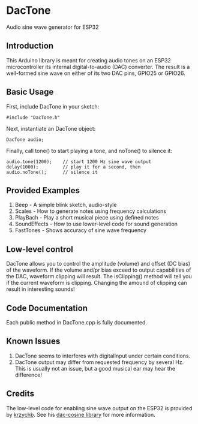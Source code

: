# DacTone
 Audio sine wave generator for ESP32

## Introduction
 
This Arduino library is meant for creating audio tones on an ESP32 microcontroller its internal digital-to-audio (DAC) converter.  The result is a well-formed sine wave on either of its two DAC pins, GPIO25 or GPIO26.  

## Basic Usage

First, include DacTone in your sketch:

```
#include "DacTone.h"
```

Next, instantiate an DacTone object:

```
DacTone audio;
```

Finally, call tone() to start playing a tone, and noTone() to silence it:

```
audio.tone(1200);    // start 1200 Hz sine wave output
delay(1000);         // play it for a second, then
audio.noTone();      // silence it
```

## Provided Examples

1. Beep - A simple blink sketch, audio-style
2. Scales - How to generate notes using frequency calculations
3. PlayBach - Play a short musical piece using defined notes
4. SoundEffects - How to use lower-level code for sound generation
5. FastTones - Shows accuracy of sine wave frequency

## Low-level control

DacTone allows you to control the amplitude (volume) and offset (DC bias) of the waveform.  If the volume and/pr bias exceed to output capabilities of the DAC, waveform clipping will result.  The isClipping() method will tell you if the current waveform is clipping.  Changing the amound of clipping can result in interesting sounds!

## Code Documentation

Each public method in DacTone.cpp is fully documented.

## Known Issues

1. DacTone seems to interferes with digitalInput under certain conditions.
2. DacTone output may differ from requested frequency by several Hz.  This is usually not an issue, but a good musical ear may hear the difference! 

## Credits

The low-level code for enabling sine wave output on the ESP32 is provided by [krzychb](https://github.com/krzychb).  See his [dac-cosine library](https://github.com/krzychb/dac-cosine) for more information.


